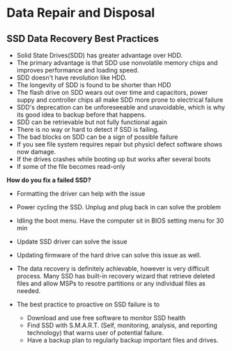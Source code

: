 # Data Repair and Disposal

## SSD Data Recovery Best Practices

- Solid State Drives(SDD) has greater advantage over HDD.
- The primary advantage is that SDD use nonvolatile memory chips and improves performance and loading speed.
- SDD doesn't have revolution like HDD.
- The longevity of SDD is found to be shorter than HDD
- The flash drive on SDD wears out over time and capacitors, power suppy and controller chips all make SDD more prone to electrical failure
- SDD's deprecation can be unforeseeable and unavoidable, which is why its good idea to backup before that happens.
- SDD can be retrievable but not fully functional again
- There is no way or hard to detect if SSD is failing. 
- The bad blocks on SDD can be a sign of possible failure
- If you see file system requires repair but physicl defect software shows now damage.
- If the drives crashes while booting up but works after several boots
- If some of the file becomes read-only

**How do you fix a failed SSD?**
- Formatting the driver can help with the issue
- Power cycling the SSD. Unplug and plug back in can solve the problem
- Idling the boot menu. Have the computer sit in BIOS setting menu for 30 min
- Update SSD driver can solve the issue
- Updating firmware of the hard drive can solve this issue as well.

- The data recovery is definitely achievable, however is very difficult process. Many SSD has built-in recovery wizard that retrieve deleted files and allow MSPs to resotre partitions or any individual files as needed.
- The best practice to proactive on SSD failure is to
    - Download and use free software to monitor SSD health
    - Find SSD with S.M.A.R.T. (Self, monitoring, analysis, and reporting technology) that warns user of potential failure.
    - Have a backup plan to regularly backup important files and drives.